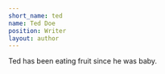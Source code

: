 ```yaml
---
short_name: ted
name: Ted Doe
position: Writer
layout: author
---
```

Ted has been eating fruit since he was baby.
